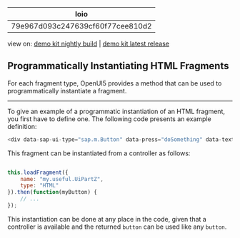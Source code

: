 <!-- loio79e967d093c247639cf60f77cee810d2 -->

| loio |
| -----|
| 79e967d093c247639cf60f77cee810d2 |

<div id="loio">

view on: [demo kit nightly build](https://openui5nightly.hana.ondemand.com/#/topic/79e967d093c247639cf60f77cee810d2) | [demo kit latest release](https://openui5.hana.ondemand.com/#/topic/79e967d093c247639cf60f77cee810d2)</div>

## Programmatically Instantiating HTML Fragments

For each fragment type, OpenUI5 provides a method that can be used to programmatically instantiate a fragment.

***

To give an example of a programmatic instantiation of an HTML fragment, you first have to define one. The following code presents an example definition:

```js
<div data-sap-ui-type="sap.m.Button" data-press="doSomething" data-text="Hello World"></div>
```

This fragment can be instantiated from a controller as follows:

```js

this.loadFragment({
    name: "my.useful.UiPartZ",
    type: "HTML" 
}).then(function(myButton) {
    // ...
});
```

This instantiation can be done at any place in the code, given that a controller is available and the returned `button` can be used like any `button`.

